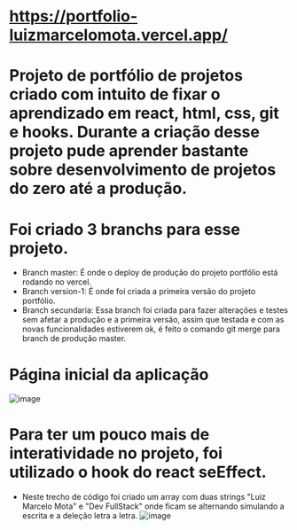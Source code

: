 # https://portfolio-luizmarcelomota.vercel.app/

# Projeto de portfólio de projetos criado com intuito de fixar o aprendizado em react, html, css, git e hooks. Durante a criação desse projeto pude aprender bastante sobre desenvolvimento de projetos do zero até a produção.

# Foi criado 3 branchs para esse projeto.
* Branch master: É onde o deploy de produção do projeto portfólio está rodando no vercel.
* Branch version-1: É onde foi criada a primeira versão do projeto portfólio.  
* Branch secundaria: Essa branch foi criada para fazer alterações e testes sem afetar a produção e a primeira versão, assim que testada e com as novas funcionalidades estiverem ok, é feito o comando git merge para branch de produção master.

# Página inicial da aplicação
![image](https://github.com/luizmarcelolm/portfolio_react/assets/109484017/530d75b6-593d-42a9-abdf-24bc55806b98)

# Para ter um pouco mais de interatividade no projeto, foi utilizado o hook do react seEffect. 
* Neste trecho de código foi criado um array com duas strings "Luiz Marcelo Mota" e "Dev FullStack" onde ficam se alternando simulando a escrita e a deleção letra a letra.
![image](https://github.com/luizmarcelolm/portfolio_react/assets/109484017/e7445d10-839d-46e2-869c-17be833e1e1f)





